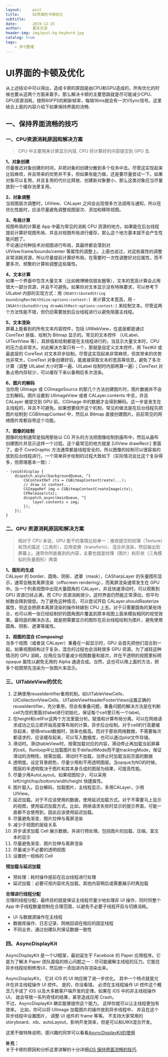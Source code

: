 ```yaml
---
layout:     post
title:      UI界面的卡顿优化
subtitle:   
date:       2019-12-25
author:     夏天无泪
header-img: img/post-bg-keybord.jpg
catalog: true
tags:
    - 学习整理
---
```


# UI界面的卡顿及优化

从上述结论中可以得出，造成卡顿的原因是由CPU和GPU造成的，所有优化的时候也要从这两个方面来着手。那么解决卡顿的主要思路就是尽可能减少CPU、GPU资源消耗，按照60FPS的刷新帧率，每隔16ms就会有一次VSync信号。这里结合上面的内容介绍下如果保持界面的流畅.


## 一、保持界面流畅的技巧

### 一、CPU资源消耗原因和解决方案   

>CPU 中主要用来计算显示内容, CPU 将计算好的内容提交到 GPU 去. 

**1、对象创建**  
尽量推迟对象创建的时间，并把对象的创建分散到多个任务中去。尽管这实现起来比较麻烦，并且带来的优势并不多，但如果有能力做，还是要尽量尝试一下。如果对象可以复用，并且复用的代价比释放、创建新对象要小，那么这类对象应当尽量放到一个缓存池里复用。  

**2、对象调整**  
当视图层次调整时，UIView、CALayer 之间会出现很多方法调用与通知，所以在优化性能时，应该尽量避免调整视图层次、添加和移除视图。  

**3、布局计算**  
视图布局的计算是 App 中最为常见的消耗 CPU 资源的地方。如果能在后台线程提前计算好视图布局、并且对视图布局进行缓存，那么这个地方基本就不会产生性能问题了。  
不论通过何种技术对视图进行布局，其最终都会落到对 UIView.frame/bounds/center 等属性的调整上。上面也说过，对这些属性的调整非常消耗资源，所以尽量提前计算好布局，在需要时一次性调整好对应属性，而不要多次、频繁的计算和调整这些属性。  

**4、文本计算**  
如果一个界面中包含大量文本（比如微博微信朋友圈等），文本的宽高计算会占用很大一部分资源，并且不可避免。如果你对文本显示没有特殊要求，可以参考下 UILabel 内部的实现方式：用 `[NSAttributedString boundingRectWithSize:options:context:] `来计算文本宽高，用 -`[NSAttributedString drawWithRect:options:context:]` 来绘制文本。尽管这两个方法性能不错，但仍旧需要放到后台线程进行以避免阻塞主线程。

**5、文本渲染**  
屏幕上能看到的所有文本内容控件，包括 UIWebView，在底层都是通过 CoreText 排版、绘制为 Bitmap 显示的。常见的文本控件 （UILabel、UITextView 等），其排版和绘制都是在主线程进行的，当显示大量文本时，CPU 的压力会非常大。对此解决方案只有一个，那就是自定义文本控件，用 TextKit 或最底层的 CoreText 对文本异步绘制。尽管这实现起来非常麻烦，但其带来的优势也非常大，CoreText 对象创建好后，能直接获取文本的宽高等信息，避免了多次计算（调整 UILabel 大小时算一遍、UILabel 绘制时内部再算一遍）；CoreText 对象占用内存较少，可以缓存下来以备稍后多次渲染。  

**6、图片的解码**  
当你用 UIImage 或 CGImageSource 的那几个方法创建图片时，图片数据并不会立刻解码。图片设置到 UIImageView 或者 CALayer.contents 中去，并且 CALayer 被提交到 GPU 前，CGImage 中的数据才会得到解码。这一步是发生在主线程的，并且不可避免。如果想要绕开这个机制，常见的做法是在后台线程先把图片绘制到 CGBitmapContext 中，然后从 Bitmap 直接创建图片。目前常见的网络图片库都自带这个功能。  

**7、图像的绘制**  
图像的绘制通常是指用那些以 CG 开头的方法把图像绘制到画布中，然后从画布创建图片并显示这样一个过程。这个最常见的地方就是 [UIView drawRect:] 里面了。由于 CoreGraphic 方法通常都是线程安全的，所以图像的绘制可以很容易的放到后台线程进行。一个简单异步绘制的过程大致如下（实际情况会比这个复杂得多，但原理基本一致）：  
```
- (void)display {
    dispatch_async(backgroundQueue, ^{
        CGContextRef ctx = CGBitmapContextCreate(...);
        // draw in context...
        CGImageRef img = CGBitmapContextCreateImage(ctx);
        CFRelease(ctx);
        dispatch_async(mainQueue, ^{
            layer.contents = img;
        });
    });
}
```  

### 二、GPU 资源消耗原因和解决方案  

>相对于 CPU 来说，GPU 能干的事情比较单一：接收提交的纹理（Texture）和顶点描述（三角形），应用变换（transform）、混合并渲染，然后输出到屏幕上。通常你所能看到的内容，主要也就是纹理（图片）和形状（三角模拟的矢量图形）两类  

**1、图形的生成**  
CALayer 的 border、圆角、阴影、遮罩（mask），CASharpLayer 的矢量图形显示，通常会触发离屏渲染（offscreen rendering），而离屏渲染通常发生在 GPU 中。当一个列表视图中出现大量圆角的 CALayer，并且快速滑动时，可以观察到 GPU 资源已经占满，而 CPU 资源消耗很少。这时界面仍然能正常滑动，但平均帧数会降到很低。为了避免这种情况，可以尝试开启 CALayer.shouldRasterize 属性，但这会把原本离屏渲染的操作转嫁到 CPU 上去。对于只需要圆角的某些场合，也可以用一张已经绘制好的圆角图片覆盖到原本视图上面来模拟相同的视觉效果。最彻底的解决办法，就是把需要显示的图形在后台线程绘制为图片，避免使用圆角、阴影、遮罩等属性。

**2、视图的混合 (Composing)**  
当多个视图（或者说 CALayer）重叠在一起显示时，GPU 会首先把他们混合到一起。如果视图结构过于复杂，混合的过程也会消耗很多 GPU 资源。为了减轻这种情况的 GPU 消耗，应用应当尽量减少视图数量和层次，并在不透明的视图里标明 opaque 属性以避免无用的 Alpha 通道合成。当然，这也可以用上面的方法，把多个视图预先渲染为一张图片来显示。

### 三、UITableView的优化  

1. 正确使用reuseIdentifier重用机制。如UITableViewCells、UICollectionViewCells、UITableViewHeaderFooterViews设置正确的reuseIdentifier，充分重用，但会有重叠问题，重叠问题的解决方法是在判断cell为空的里面对label进行初始化，保证每个cell里只有一个label。  
2. 在height和cellFor这两个方法里面分析。赋值和计算布局分离。可以在网络请求成功之后立即开始高度等布局的计算。异步后台绘制。对于cell的行高要缓存起来，使得reload数据时，效率也极高。而对于那些网络数据，不需要每次都请求的，应该缓存起来，可以写入数据库，也可以通过plist文件存储。
3. 滑动时。滑动tableView时，按需加载对应的内容，滑动停止再加载当前屏幕的cell。Runloop中让加载图片处于defaultMode而不是trackingMode，保证滑动的流畅性。按需加载，滑动时不加载，当停止时加载当前页面的数据
4. 透明度。设定背景颜色，尽量少用和不用透明图层。当opque为NO的时候，图层的半透明取决于图片和其本身合成的图层为结果，可提高性能。
5. 尽量少用AutoLayout。如果视图较少，可以采用left/right/top/bottom/width/height 快捷属性。
6. 图片载入。后台解码，加载图片，主线程显示。多用CALayer，少用UIView。
7. 延迟加载。对于不应该使用的数据，使用延迟加载方式。对于不需要马上显示的视图，使用延迟加载方式。比如，网络请求失败时显示的提示界面，可能一直都不会使用到，因此应该使用延迟加载。
8. 尽量避免渐变、图片拉伸与离屏渲染
9. 减少子视图的层级关系
10. 异步请求加载 Cell 展示数据，并进行预处理，包括图片的加载、压缩，富文本的显示
11. 尽量避免渐变、图片拉伸与离屏渲染
12. 尽量减少不必要的透明视图
13. 设置统一规格的 Cell

**预加载与延迟加载**
* 预处理：耗时操作提前在后台线程进行处理
* 延迟加载：必要可视内容优先加载，其他内容稍后或需要展示时再加载

**合理进行线程分配**  
合理的线程分配，最终目的就是保证主线程尽量少地处理非 UI 操作，同时将整个 App 中子线程数量控制在合理范围，以避免不必要子线程开启与切换消耗。  
* UI 与数据源操作在主线程
* 数据库操作、日志记录、网络回调在相应的固定线程
* 不同业务，通过创建队列保证数据一致性

 
### 四、AsyncDisplayKit  

AsyncDisplayKit 是一个UI框架，最初诞生于 Facebook 的 Paper 应用程序。它是为了解决 Paper 团队面临的核心问题之一：尽可能缓解主线程的压力。它能在异步线程绘制修改UI，然后统一添加进内存渲染出来。

AsyncDisplayKit， 它对 iOS 的 UI 响应做了进一步优化。 其中一个特点就是允许在非主线程操作 UI 控件。 是的，你没看错。 必须在主线程操作 UI 控件这个概念几乎成了 iOS 以及大多数客户端开发的定律。如果在 iOS 中的非主线程操作 UI， 就会导致一系列奇怪的结果，甚至造成应用 Crash。  
 不过，AsyncDisplayKit 确实能够提供这个能力。 这样你就可以让主线程更加有效率。 比如，你可以将 UIImage 加载图片的操作放到异步线程中， 并且在这个异步线程中设置图片， 调整 UI 组件的 frame 等等。 不支持大家常用的storyboard、xib、autoLayout，影响开发效率，但是可以和UIKit混合开发。
 
这里不做特殊说明，感兴趣的同学可以看看[AsyncDisplayKit的使用](https://www.jianshu.com/p/68f6d24d0b2e) 

**补充：**  
关于卡顿的原因和分析这里讲解的十分详细[iOS 保持界面流畅的技巧](https://blog.ibireme.com/2015/11/12/smooth_user_interfaces_for_ios/).
